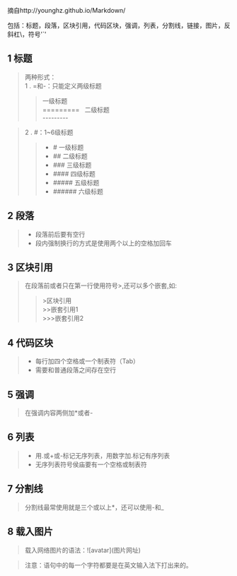 
摘自http://younghz.github.io/Markdown/

包括：标题，段落，区块引用，代码区块，强调，列表，分割线，链接，图片，反斜杠\，符号'`'

## 1 标题

>两种形式：   
>1 . =和-：只能定义两级标题   
>>一级标题   
>>\=========   
>>二级标题   
>>\---------

>2 . #：1~6级标题   
>>- \# 一级标题    
>>- \## 二级标题    
>>- \### 三级标题    
>>- \#### 四级标题    
>>- \##### 五级标题    
>>- \###### 六级标题

## 2 段落

>- 段落前后要有空行    
>- 段内强制换行的方式是使用两个以上的空格加回车

## 3 区块引用

>在段落前或者只在第一行使用符号\>,还可以多个嵌套,如:   
>>\>区块引用   
>>\>>嵌套引用1   
>>\>>>嵌套引用2

## 4 代码区块

>- 每行加四个空格或一个制表符（Tab）   
>- 需要和普通段落之间存在空行   

## 5 强调

>在强调内容两侧加\*或者\-

## 6 列表

>- 用\.或\+或\-标记无序列表，用数字加\.标记有序列表   
>- 无序列表符号侯庙要有一个空格或制表符

## 7 分割线

>分割线最常使用就是三个或以上\*，还可以使用\-和\_

## 8 载入图片

>载入网络图片的语法：\!\[avatar\]\(图片网址)

>注意：语句中的每一个字符都要是在英文输入法下打出来的。
